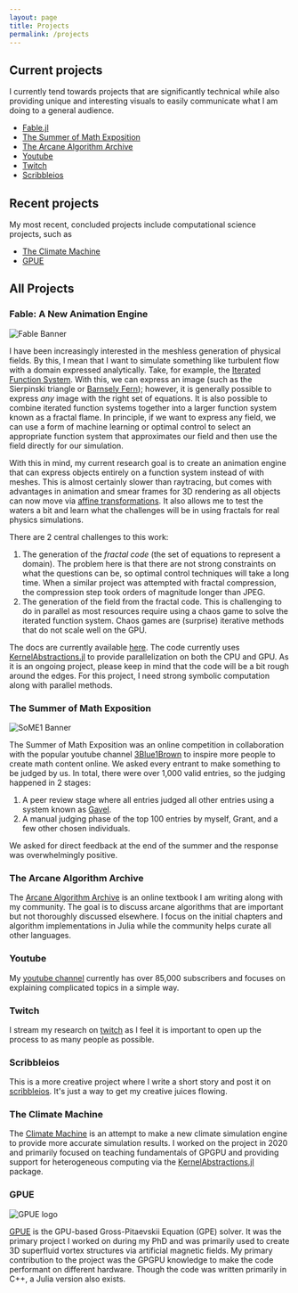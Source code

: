 ```yaml
---
layout: page
title: Projects
permalink: /projects
---
```


## Current projects

I currently tend towards projects that are significantly technical while also providing unique and interesting visuals to easily communicate what I am doing to a general audience.

* [Fable.jl](#fable)
* [The Summer of Math Exposition](#some)
* [The Arcane Algorithm Archive](#aaa)
* [Youtube](#yt)
* [Twitch](#twitch)
* [Scribbleios](#scribbleios)

## Recent projects

My most recent, concluded projects include computational science projects, such as

* [The Climate Machine](#clima)
* [GPUE](#gpue)


## All Projects

<a name="fable"></a>
### Fable: A New Animation Engine

![Fable Banner]({{site.baseurl}}images/projects/fae_banner.jpg)

I have been increasingly interested in the meshless generation of physical fields.
By this, I mean that I want to simulate something like turbulent flow with a domain expressed analytically.
Take, for example, the [Iterated Function System](https://www.algorithm-archive.org/contents/IFS/IFS.html).
With this, we can express an image (such as the Sierpinski triangle or [Barnsely Fern](https://www.algorithm-archive.org/contents/barnsley/barnsley.html)); however, it is generally possible to express *any* image with the right set of equations.
It is also possible to combine iterated function systems together into a larger function system known as a fractal flame.
In principle, if we want to express any field, we can use a form of machine learning or optimal control to select an appropriate function system that approximates our field and then use the field directly for our simulation.

With this in mind, my current research goal is to create an animation engine that can express objects entirely on a function system instead of with meshes.
This is almost certainly slower than raytracing, but comes with advantages in animation and smear frames for 3D rendering as all objects can now move via [affine transformations](https://www.algorithm-archive.org/contents/affine_transformations/affine_transformations.html).
It also allows me to test the waters a bit and learn what the challenges will be in using fractals for real physics simulations.

There are 2 central challenges to this work:
1. The generation of the *fractal code* (the set of equations to represent a domain). The problem here is that there are not strong constraints on what the questions can be, so optimal control techniques will take a long time. When a similar project was attempted with fractal compression, the compression step took orders of magnitude longer than JPEG.
2. The generation of the field from the fractal code. This is challenging to do in parallel as most resources require using a chaos game to solve the iterated function system. Chaos games are (surprise) iterative methods that do not scale well on the GPU.

The docs are currently available [here](https://leioslbs.com/Fable.jl/dev/).
The code currently uses [KernelAbstractions.jl](https://juliagpu.github.io/KernelAbstractions.jl/dev/) to provide parallelization on both the CPU and GPU.
As it is an ongoing project, please keep in mind that the code will be a bit rough around the edges.
For this project, I need strong symbolic computation along with parallel methods.

<a name="some"></a>
### The Summer of Math Exposition
![SoME1 Banner]({{site.baseurl}}images/projects/some_logo.png)

The Summer of Math Exposition was an online competition in collaboration with the popular youtube channel [3Blue1Brown](https://www.youtube.com/c/3blue1brown) to inspire more people to create math content online.
We asked every entrant to make something to be judged by us.
In total, there were over 1,000 valid entries, so the judging happened in 2 stages:

1. A peer review stage where all entries judged all other entries using a system known as [Gavel](https://github.com/leios/gavel).
2. A manual judging phase of the top 100 entries by myself, Grant, and a few other chosen individuals.

We asked for direct feedback at the end of the summer and the response was overwhelmingly positive.

<a name="aaa"></a>
### The Arcane Algorithm Archive

The [Arcane Algorithm Archive](https://www.algorithm-archive.org/) is an online textbook I am writing along with my community.
The goal is to discuss arcane algorithms that are important but not thoroughly discussed elsewhere.
I focus on the initial chapters and algorithm implementations in Julia while the community helps curate all other languages.

<a name="yt"></a>
### Youtube

My [youtube channel](https://www.youtube.com/c/LeiosOS) currently has over 85,000 subscribers and focuses on explaining complicated topics in a simple way.

<a name="twitch"></a>
### Twitch

I stream my research on [twitch](https://www.twitch.tv/leioslabs) as I feel it is important to open up the process to as many people as possible.

<a name="scribbleios"></a>
### Scribbleios

This is a more creative project where I write a short story and post it on [scribbleios](https://www.scribbleios.com/).
It's just a way to get my creative juices flowing.

<a name="clima"></a>
### The Climate Machine

The [Climate Machine](https://clima.caltech.edu/) is an attempt to make a new climate simulation engine to provide more accurate simulation results.
I worked on the project in 2020 and primarily focused on teaching fundamentals of GPGPU and providing support for heterogeneous computing via the [KernelAbstractions.jl](https://github.com/JuliaGPU/KernelAbstractions.jl) package.

<a name="GPUE"></a>
### GPUE

![GPUE logo]({{site.baseurl}}images/projects/gpue_logo.png)

[GPUE](https://clima.caltech.edu/) is the GPU-based Gross-Pitaevskii Equation (GPE) solver.
It was the primary project I worked on during my PhD and was primarily used to create 3D superfluid vortex structures via artificial magnetic fields.
My primary contribution to the project was the GPGPU knowledge to make the code performant on different hardware.
Though the code was written primarily in C++, a Julia version also exists.
